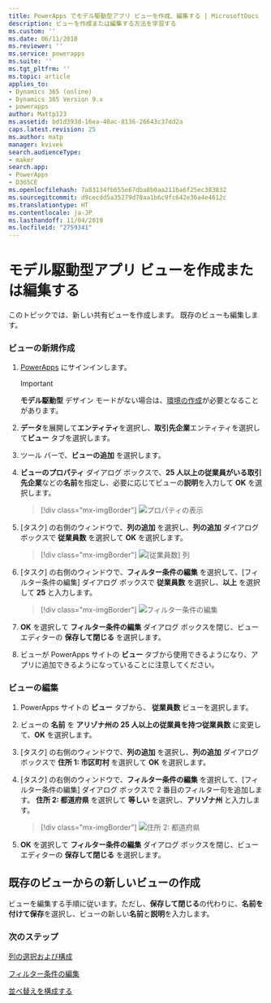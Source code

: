 ```yaml
---
title: PowerApps でモデル駆動型アプリ ビューを作成、編集する | MicrosoftDocs
description: ビューを作成または編集する方法を学習する
ms.custom: ''
ms.date: 06/11/2018
ms.reviewer: ''
ms.service: powerapps
ms.suite: ''
ms.tgt_pltfrm: ''
ms.topic: article
applies_to:
- Dynamics 365 (online)
- Dynamics 365 Version 9.x
- powerapps
author: Mattp123
ms.assetid: bd1d393d-16ea-40ac-8136-26643c37dd2a
caps.latest.revision: 25
ms.author: matp
manager: kvivek
search.audienceType:
- maker
search.app:
- PowerApps
- D365CE
ms.openlocfilehash: 7a83134fb655e67dba8b0aa211ba6f25ec383832
ms.sourcegitcommit: d9cecdd5a35279d78aa1b6c9fc642e36a4e4612c
ms.translationtype: HT
ms.contentlocale: ja-JP
ms.lasthandoff: 11/04/2019
ms.locfileid: "2759341"
---
```

# <a name="create-or-edit-a-model-driven-app-view"></a>モデル駆動型アプリ ビューを作成または編集する

<a name="BKMK_CreatingAndEditingViews"></a>   

 このトピックでは、新しい共有ビューを作成します。 既存のビューも編集します。  
  
### <a name="create-a-new-view"></a>ビューの新規作成  
  
1.  [PowerApps](https://make.powerapps.com/?utm_source=padocs&utm_medium=linkinadoc&utm_campaign=referralsfromdoc) にサインインします。  

    

    > [!IMPORTANT]
    > **モデル駆動型** デザイン モードがない場合は、[環境の作成](https://docs.microsoft.com/powerapps/administrator/create-environment)が必要となることがあります。 

2.  **データ**を展開して**エンティティ**を選択し、**取引先企業**エンティティを選択して**ビュー** タブを選択します。 

3.  ツール バーで、**ビューの追加** を選択します。  

4.  **ビューのプロパティ** ダイアログ ボックスで、**25 人以上の従業員がいる取引先企業**などの**名前**を指定し、必要に応じてビューの**説明**を入力して **OK** を選択します。

    > [!div class="mx-imgBorder"] 
    > ![プロパティの表示](media/view-properties.png)
  
5.  [タスク] の右側のウィンドウで、**列の追加** を選択し、**列の追加** ダイアログ ボックスで **従業員数** を選択して **OK** を選択します。  

    > [!div class="mx-imgBorder"] 
    > ![[従業員数] 列](media/column-no-employees.png)
  
6. [タスク] の右側のウィンドウで、**フィルター条件の編集** を選択して、[フィルター条件の編集] ダイアログ ボックスで **従業員数** を選択し、**以上** を選択して **25** と入力します。  

    > [!div class="mx-imgBorder"] 
    > ![フィルター条件の編集](media/edit-filter-criteria.png)

7.  **OK** を選択して **フィルター条件の編集** ダイアログ ボックスを閉じ、ビュー エディターの **保存して閉じる** を選択します。  
  
8.  ビューが PowerApps サイトの **ビュー** タブから使用できるようになり、アプリに追加できるようになっていることに注意してください。
  
### <a name="edit-a-view"></a>ビューの編集  
  
1.  PowerApps サイトの **ビュー** タブから、 **従業員数** ビューを選択します。
  
2.  ビューの **名前** を **アリゾナ州の 25 人以上の従業員を持つ従業員数** に変更して、**OK** を選択します。  

3.  [タスク] の右側のウィンドウで、**列の追加** を選択し、**列の追加** ダイアログ ボックスで **住所 1: 市区町村** を選択して **OK** を選択します。  

4. [タスク] の右側のウィンドウで、**フィルター条件の編集** を選択して、[フィルター条件の編集] ダイアログ ボックスで 2 番目のフィルター句を追加します。 **住所 2: 都道府県** を選択して **等しい** を選択し、**アリゾナ州** と入力します。 

    > [!div class="mx-imgBorder"] 
    > ![住所 2: 都道府県](media/column-address-2-state.png)

5. **OK** を選択して **フィルター条件の編集** ダイアログ ボックスを閉じ、ビュー エディターの **保存して閉じる** を選択します。  
  

## <a name="create-a-new-view-from-an-existing-view"></a>既存のビューからの新しいビューの作成  
 ビューを編集する手順に従います。ただし、**保存して閉じる**の代わりに、**名前を付けて保存**を選択し、ビューの新しい**名前**と**説明**を入力します。  
 
### <a name="next-steps"></a>次のステップ
[列の選択および構成](choose-and-configure-columns.md)  
  
[フィルター条件の編集](edit-filter-criteria.md)  
  
[並べ替えを構成する](configure-sorting.md)  
